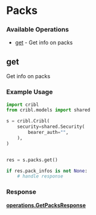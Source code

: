 # Packs

### Available Operations

* [get](#get) - Get info on packs

## get

Get info on packs

### Example Usage

```python
import cribl
from cribl.models import shared

s = cribl.Cribl(
    security=shared.Security(
        bearer_auth="",
    ),
)


res = s.packs.get()

if res.pack_infos is not None:
    # handle response
```


### Response

**[operations.GetPacksResponse](../../models/operations/getpacksresponse.md)**

